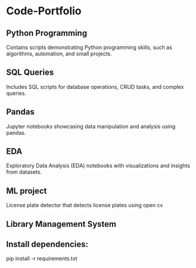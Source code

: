 # Code-Portfolio

## Python Programming
Contains scripts demonstrating Python programming skills, such as algorithms, automation, and small projects.

## SQL Queries
Includes SQL scripts for database operations, CRUD tasks, and complex queries.

## Pandas
Jupyter notebooks showcasing data manipulation and analysis using pandas.

## EDA
Exploratory Data Analysis (EDA) notebooks with visualizations and insights from datasets.

## ML project
License plate detector that detects license plates using open cv

## Library Management System

## Install dependencies:
pip install -r requirements.txt
